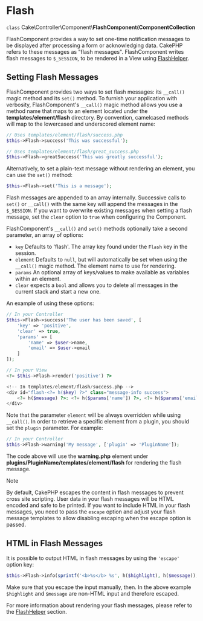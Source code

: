 # Flash

`class` Cake\\Controller\\Component\\**FlashComponent(ComponentCollection**

FlashComponent provides a way to set one-time notification messages to be
displayed after processing a form or acknowledging data. CakePHP refers to these
messages as "flash messages". FlashComponent writes flash messages to
`$_SESSION`, to be rendered in a View using
[FlashHelper](helpers/flash.md).

## Setting Flash Messages

FlashComponent provides two ways to set flash messages: its `__call()` magic
method and its `set()` method. To furnish your application with verbosity,
FlashComponent's `__call()` magic method allows you use a method name that
maps to an element located under the **templates/element/flash** directory.
By convention, camelcased methods will map to the lowercased and underscored
element name:

``` php
// Uses templates/element/flash/success.php
$this->Flash->success('This was successful');

// Uses templates/element/flash/great_success.php
$this->Flash->greatSuccess('This was greatly successful');
```

Alternatively, to set a plain-text message without rendering an element, you can
use the `set()` method:

``` php
$this->Flash->set('This is a message');
```

Flash messages are appended to an array internally. Successive calls to
`set()` or `__call()` with the same key will append the messages in the
`$_SESSION`. If you want to overwrite existing messages when setting a flash
message, set the `clear` option to `true` when configuring the Component.

FlashComponent's `__call()` and `set()` methods optionally take a second
parameter, an array of options:

- `key` Defaults to 'flash'. The array key found under the `Flash` key in
  the session.
- `element` Defaults to `null`, but will automatically be set when using the
  `__call()` magic method. The element name to use for rendering.
- `params` An optional array of keys/values to make available as variables
  within an element.
- `clear` expects a `bool` and allows you to delete all messages in the
  current stack and start a new one.

An example of using these options:

``` php
// In your Controller
$this->Flash->success('The user has been saved', [
    'key' => 'positive',
    'clear' => true,
    'params' => [
        'name' => $user->name,
        'email' => $user->email
    ]
]);

// In your View
<?= $this->Flash->render('positive') ?>

<!-- In templates/element/flash/success.php -->
<div id="flash-<?= h($key) ?>" class="message-info success">
    <?= h($message) ?>: <?= h($params['name']) ?>, <?= h($params['email']) ?>.
</div>
```

Note that the parameter `element` will be always overridden while using
`__call()`. In order to retrieve a specific element from a plugin, you should
set the `plugin` parameter. For example:

``` php
// In your Controller
$this->Flash->warning('My message', ['plugin' => 'PluginName']);
```

The code above will use the **warning.php** element under
**plugins/PluginName/templates/element/flash** for rendering the flash
message.

> [!NOTE]
> By default, CakePHP escapes the content in flash messages to prevent cross
> site scripting. User data in your flash messages will be HTML encoded and
> safe to be printed. If you want to include HTML in your flash messages, you
> need to pass the `escape` option and adjust your flash message templates
> to allow disabling escaping when the escape option is passed.

## HTML in Flash Messages

It is possible to output HTML in flash messages by using the `'escape'` option
key:

``` php
$this->Flash->info(sprintf('<b>%s</b> %s', h($highlight), h($message)), ['escape' => false]);
```

Make sure that you escape the input manually, then. In the above example
`$highlight` and `$message` are non-HTML input and therefore escaped.

For more information about rendering your flash messages, please refer to the
[FlashHelper](helpers/flash.md) section.
